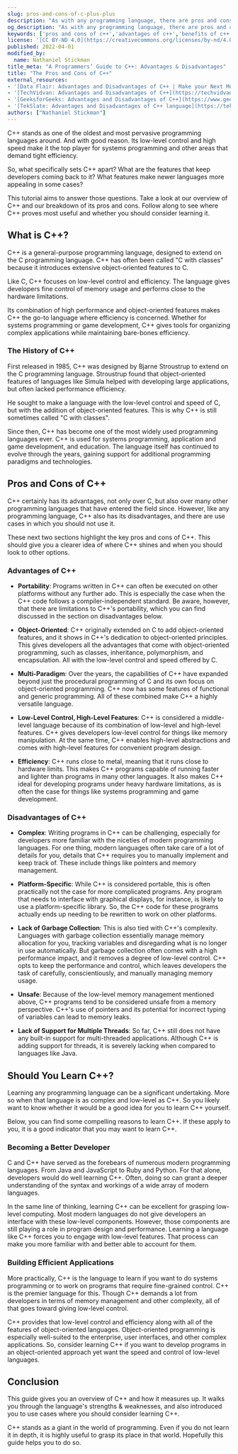 ```yaml
---
slug: pros-and-cons-of-c-plus-plus
description: "As with any programming language, there are pros and cons of C++. Read our guide to find out whether you can benefit from learning C++. ✓ Click to learn more!"
og_description: "As with any programming language, there are pros and cons of C++. Read our guide to find out whether you can benefit from learning C++. ✓ Click to learn more!"
keywords: ['pros and cons of c++','advantages of c++','benefits of c++']
license: '[CC BY-ND 4.0](https://creativecommons.org/licenses/by-nd/4.0)'
published: 2022-04-01
modified_by:
  name: Nathaniel Stickman
title_meta: "A Programmers’ Guide to C++: Advantages & Disadvantages"
title: "The Pros and Cons of C++"
external_resources:
- '[Data Flair: Advantages and Disadvantages of C++ | Make your Next Move!](https://data-flair.training/blogs/advantages-and-disadvantages-of-cpp/)'
- '[TechVidvan: Advantages and Disadvantages of C++](https://techvidvan.com/tutorials/cpp-pros-and-cons/)'
- '[GeeksforGeeks: Advantages and Disadvantages of C++](https://www.geeksforgeeks.org/advantages-and-disadvantages-of-c/)'
- '[TekSlate: Advantages and Disadvantages of C++ language](https://tekslate.com/c-explain-advantages-disadvantages)'
authors: ["Nathaniel Stickman"]
---
```


C++ stands as one of the oldest and most pervasive programming languages around. And with good reason. Its low-level control and high speed make it the top player for systems programming and other areas that demand tight efficiency.

So, what specifically sets C++ apart? What are the features that keep developers coming back to it? What features make newer languages more appealing in some cases?

This tutorial aims to answer those questions. Take a look at our overview of C++ and our breakdown of its pros and cons. Follow along to see where C++ proves most useful and whether you should consider learning it.

## What is C++?

C++ is a general-purpose programming language, designed to extend on the C programming language. C++ has often been called "C with classes" because it introduces extensive object-oriented features to C.

Like C, C++ focuses on low-level control and efficiency. The language gives developers fine control of memory usage and performs close to the hardware limitations.

Its combination of high performance and object-oriented features makes C++ the go-to language where efficiency is concerned. Whether for systems programming or game development, C++ gives tools for organizing complex applications while maintaining bare-bones efficiency.

### The History of C++

First released in 1985, C++ was designed by Bjarne Stroustrup to extend on the C programming language. Stroustrup found that object-oriented features of languages like Simula helped with developing large applications, but often lacked performance efficiency.

He sought to make a language with the low-level control and speed of C, but with the addition of object-oriented features. This is why C++ is still sometimes called "C with classes".

Since then, C++ has become one of the most widely used programming languages ever. C++ is used for systems programming, application and game development, and education. The language itself has continued to evolve through the years, gaining support for additional programming paradigms and technologies.

## Pros and Cons of C++

C++ certainly has its advantages, not only over C, but also over many other programming languages that have entered the field since. However, like any programming language, C++ also has its disadvantages, and there are use cases in which you should not use it.

These next two sections highlight the key pros and cons of C++. This should give you a clearer idea of where C++ shines and when you should look to other options.

### Advantages of C++

-   **Portability**: Programs written in C++ can often be executed on other platforms without any further ado. This is especially the case when the C++ code follows a compiler-independent standard. Be aware, however, that there are limitations to C++'s portability, which you can find discussed in the section on disadvantages below.

-   **Object-Oriented**: C++ originally extended on C to add object-oriented features, and it shows in C++'s dedication to object-oriented principles. This gives developers all the advantages that come with object-oriented programming, such as classes, inheritance, polymorphism, and encapsulation. All with the low-level control and speed offered by C.

-   **Multi-Paradigm**: Over the years, the capabilities of C++ have expanded beyond just the procedural programming of C and its own focus on object-oriented programming. C++ now has some features of functional and generic programming. All of these combined make C++ a highly versatile language.

-   **Low-Level Control, High-Level Features**: C++ is considered a middle-level language because of its combination of low-level and high-level features. C++ gives developers low-level control for things like memory manipulation. At the same time, C++ enables high-level abstractions and comes with high-level features for convenient program design.

-   **Efficiency**: C++ runs close to metal, meaning that it runs close to hardware limits. This makes C++ programs capable of running faster and lighter than programs in many other languages. It also makes C++ ideal for developing programs under heavy hardware limitations, as is often the case for things like systems programming and game development.

### Disadvantages of C++

-   **Complex**: Writing programs in C++ can be challenging, especially for developers more familiar with the niceties of modern programming languages. For one thing, modern languages often take care of a lot of details for you, details that C++ requires you to manually implement and keep track of. These include things like pointers and memory management.

-   **Platform-Specific**: While C++ is considered portable, this is often practically not the case for more complicated programs. Any program that needs to interface with graphical displays, for instance, is likely to use a platform-specific library. So, the C++ code for these programs actually ends up needing to be rewritten to work on other platforms.

-   **Lack of Garbage Collection**: This is also tied with C++'s complexity. Languages with garbage collection essentially manage memory allocation for you, tracking variables and disregarding what is no longer in use automatically. But garbage collection often comes with a high performance impact, and it removes a degree of low-level control. C++ opts to keep the performance and control, which leaves developers the task of carefully, conscientiously, and manually managing memory usage.

-   **Unsafe**: Because of the low-level memory management mentioned above, C++ programs tend to be considered unsafe from a memory perspective. C++'s use of pointers and its potential for incorrect typing of variables can lead to memory leaks.

-   **Lack of Support for Multiple Threads**: So far, C++ still does not have any built-in support for multi-threaded applications. Although C++ is adding support for threads, it is severely lacking when compared to languages like Java.

## Should You Learn C++?

Learning any programming language can be a significant undertaking. More so when that language is as complex and low-level as C++. So you likely want to know whether it would be a good idea for you to learn C++ yourself.

Below, you can find some compelling reasons to learn C++. If these apply to you, it is a good indicator that you may want to learn C++.

### Becoming a Better Developer

C and C++ have served as the forebears of numerous modern programming languages. From Java and JavaScript to Ruby and Python. For that alone, developers would do well learning C++. Often, doing so can grant a deeper understanding of the syntax and workings of a wide array of modern languages.

In the same line of thinking, learning C++ can be excellent for grasping low-level computing. Most modern languages do not give developers an interface with these low-level components. However, those components are still playing a role in program design and performance. Learning a language like C++ forces you to engage with low-level features. That process can make you more familiar with and better able to account for them.

### Building Efficient Applications

More practically, C++ is the language to learn if you want to do systems programming or to work on programs that require fine-grained control. C++ is the premier language for this. Though C++ demands a lot from developers in terms of memory management and other complexity, all of that goes toward giving low-level control.

C++ provides that low-level control and efficiency along with all of the features of object-oriented languages. Object-oriented programming is especially well-suited to the enterprise, user interfaces, and other complex applications. So, consider learning C++ if you want to develop programs in an object-oriented approach yet want the speed and control of low-level languages.

## Conclusion

This guide gives you an overview of C++ and how it measures up. It walks you through the language's strengths & weaknesses, and also introduced you to use cases where you should consider learning C++.

C++ stands as a giant in the world of programming. Even if you do not learn it in depth, it is highly useful to grasp its place in that world. Hopefully this guide helps you to do so.